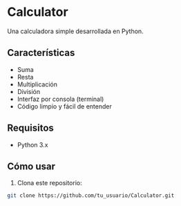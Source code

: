 # Calculator

Una calculadora simple desarrollada en Python.

## Características

- Suma
- Resta
- Multiplicación
- División
- Interfaz por consola (terminal)
- Código limpio y fácil de entender

## Requisitos

- Python 3.x

## Cómo usar

1. Clona este repositorio:

```bash
git clone https://github.com/tu_usuario/Calculator.git
